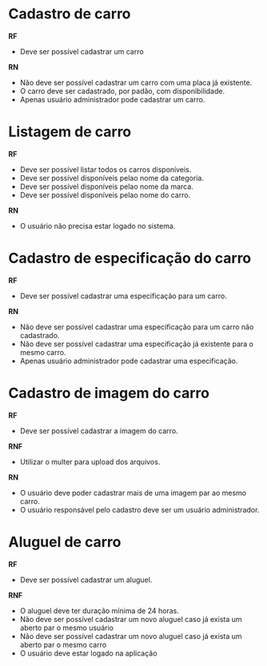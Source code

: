 # Cadastro de carro

**RF**
 - Deve ser possível cadastrar um carro

**RN**
  - Não deve ser possível cadastrar um carro com uma placa já existente.
  - O carro deve ser cadastrado, por padão, com disponibilidade.
  - Apenas usuário administrador pode cadastrar um carro.

# Listagem de carro

**RF**
  - Deve ser possível listar todos os carros disponíveis.
  - Deve ser possível disponíveis pelao nome da categoria.
  - Deve ser possível disponíveis pelao nome da marca.
  - Deve ser possível disponíveis pelao nome do carro.

**RN**
  - O usuário não precisa estar logado no sistema.

# Cadastro de especificação do carro

**RF**
  - Deve ser possível cadastrar uma especificação para um carro.

**RN**
  - Não deve ser possível cadastrar uma especificação para um carro não cadastrado.
  - Não deve ser possível cadastrar uma especificação já existente para o mesmo carro.
  - Apenas usuário administrador pode cadastrar uma especificação.

# Cadastro de imagem do carro

**RF**
  - Deve ser possível cadastrar a imagem do carro.

**RNF**
  - Utilizar o multer para upload dos arquivos.

**RN**
  - O usuário deve poder cadastrar mais de uma imagem par ao mesmo carro.
  - O usuário responsável pelo cadastro deve ser um usuário administrador.

# Aluguel de carro

**RF**
  - Deve ser possível cadastrar um aluguel.
  
**RNF**
  - O aluguel deve ter duração mínima de 24 horas.
  - Não deve ser possível cadastrar um novo aluguel caso já exista um aberto par o mesmo usuário
  - Não deve ser possível cadastrar um novo aluguel caso já exista um aberto par o mesmo carro
  - O usuário deve estar logado na aplicação